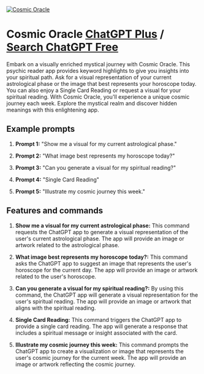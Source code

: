 
[![Cosmic Oracle](https://files.oaiusercontent.com/file-hwP0ahKeCO4aOLw66ww75L6z?se=2123-10-18T03%3A45%3A13Z&sp=r&sv=2021-08-06&sr=b&rscc=max-age%3D31536000%2C%20immutable&rscd=attachment%3B%20filename%3D4216a1b6-8bcc-42e0-84d0-fdb5c77bcf3c.png&sig=N4vkOb5Nyh0y0sc6T7gyVIch2xfgAaNZq9Rk7lW2FhI%3D)](https://chat.openai.com/g/g-vQk5QEzBV-cosmic-oracle)

# Cosmic Oracle [ChatGPT Plus](https://chat.openai.com/g/g-vQk5QEzBV-cosmic-oracle) / [Search ChatGPT Free](https://gptcall.net/index.html#/?search=Cosmic%20Oracle)

Embark on a visually enriched mystical journey with Cosmic Oracle. This psychic reader app provides keyword highlights to give you insights into your spiritual path. Ask for a visual representation of your current astrological phase or the image that best represents your horoscope today. You can also enjoy a Single Card Reading or request a visual for your spiritual reading. With Cosmic Oracle, you'll experience a unique cosmic journey each week. Explore the mystical realm and discover hidden meanings with this enlightening app.

## Example prompts

1. **Prompt 1:** "Show me a visual for my current astrological phase."

2. **Prompt 2:** "What image best represents my horoscope today?"

3. **Prompt 3:** "Can you generate a visual for my spiritual reading?"

4. **Prompt 4:** "Single Card Reading"

5. **Prompt 5:** "Illustrate my cosmic journey this week."


## Features and commands

1. **Show me a visual for my current astrological phase:** This command requests the ChatGPT app to generate a visual representation of the user's current astrological phase. The app will provide an image or artwork related to the astrological phase.

2. **What image best represents my horoscope today?:** This command asks the ChatGPT app to suggest an image that represents the user's horoscope for the current day. The app will provide an image or artwork related to the user's horoscope.

3. **Can you generate a visual for my spiritual reading?:** By using this command, the ChatGPT app will generate a visual representation for the user's spiritual reading. The app will provide an image or artwork that aligns with the spiritual reading.

4. **Single Card Reading:** This command triggers the ChatGPT app to provide a single card reading. The app will generate a response that includes a spiritual message or insight associated with the card. 

5. **Illustrate my cosmic journey this week:** This command prompts the ChatGPT app to create a visualization or image that represents the user's cosmic journey for the current week. The app will provide an image or artwork reflecting the cosmic journey.


